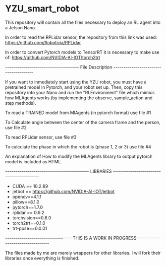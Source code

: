 # YZU_smart_robot

This repository will contain all the files necessary to deploy an RL agent into a Jetson Nano.

In order to read the RPLidar sensor, the repository from this link was used:
https://github.com/Roboticia/RPLidar

In order to convert Pytorch models to TensorRT it is necessary to make use of:
https://github.com/NVIDIA-AI-IOT/torch2trt


------------------------------------- File Description --------------------------------------

If you want to inmediately start using the YZU robot, you must have a pretrained model in Pytorch,
and your robot set up. Then, copy this repository into your Nano and run the "RLEnvironment" file
which mimics how MLAgents works (by implementing the observe, sample_action and step methods).

To read a TRAINED model from MlAgents (in pytorch format) use file #1

To Calculate angle between the center of the camera frame and the person, use file #2

To read RPLidar sensor, use file #3

To calculate the phase in which the robot is (phase 1, 2 or 3) use file #4

An explanation of How to modify the MLAgents library to output pytorch model is included as HTML. 

------------------------------------------ LIBRARIES -----------------------------------------

+ CUDA == 10.2.89
+ jetbot == https://github.com/NVIDIA-AI-IOT/jetbot
+ opencv==4.1.1
+ pillow==8.1.0
+ pytorch==1.7.0
+ rplidar == 0.9.2
+ torchvision==0.8.0
+ torch2trt==0.1.0
+ trt-pose==0.0.01

----------------------------------THIS IS A WORK IN PROGRESS----------------------------------

The files made by me are merely wrappers for other libraries. I will fork their
libraries once everything is finished.
